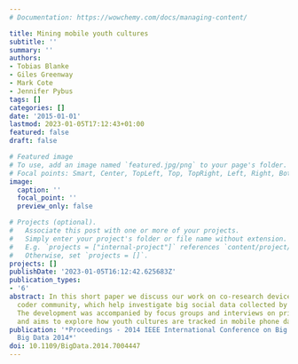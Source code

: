 ```yaml
---
# Documentation: https://wowchemy.com/docs/managing-content/

title: Mining mobile youth cultures
subtitle: ''
summary: ''
authors:
- Tobias Blanke
- Giles Greenway
- Mark Cote
- Jennifer Pybus
tags: []
categories: []
date: '2015-01-01'
lastmod: 2023-01-05T17:12:43+01:00
featured: false
draft: false

# Featured image
# To use, add an image named `featured.jpg/png` to your page's folder.
# Focal points: Smart, Center, TopLeft, Top, TopRight, Left, Right, BottomLeft, Bottom, BottomRight.
image:
  caption: ''
  focal_point: ''
  preview_only: false

# Projects (optional).
#   Associate this post with one or more of your projects.
#   Simply enter your project's folder or file name without extension.
#   E.g. `projects = ["internal-project"]` references `content/project/deep-learning/index.md`.
#   Otherwise, set `projects = []`.
projects: []
publishDate: '2023-01-05T16:12:42.625683Z'
publication_types:
- '6'
abstract: In this short paper we discuss our work on co-research devices with a young
  coder community, which help investigate big social data collected by mobile phones.
  The development was accompanied by focus groups and interviews on privacy attitudes
  and aims to explore how youth cultures are tracked in mobile phone data.
publication: '*Proceedings - 2014 IEEE International Conference on Big Data, IEEE
  Big Data 2014*'
doi: 10.1109/BigData.2014.7004447
---
```


